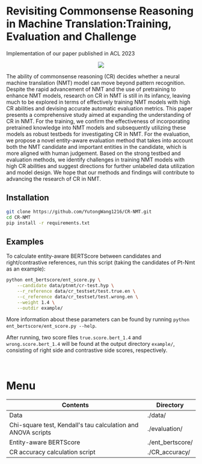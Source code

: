 # Revisiting Commonsense Reasoning in Machine Translation:Training, Evaluation and Challenge

Implementation of our paper published in ACL 2023


<div align="center">
    <img src="IMG_00001.png">
</div>


The ability of commonsense reasoning (CR)
decides whether a neural machine translation
(NMT) model can move beyond pattern recognition. Despite the rapid advancement of NMT
and the use of pretraining to enhance NMT
models, research on CR in NMT is still in its infancy, leaving much to be explored in terms of
effectively training NMT models with high CR
abilities and devising accurate automatic evaluation metrics. This paper presents a comprehensive study aimed at expanding the understanding of CR in NMT. For the training, we confirm
the effectiveness of incorporating pretrained
knowledge into NMT models and subsequently
utilizing these models as robust testbeds for
investigating CR in NMT. For the evaluation,
we propose a novel entity-aware evaluation
method that takes into account both the NMT
candidate and important entities in the candidate, which is more aligned with human judgement. Based on the strong testbed and evaluation methods, we identify challenges in training NMT models with high CR abilities and
suggest directions for further unlabeled data
utilization and model design. We hope that our
methods and findings will contribute to advancing the research of CR in NMT.


## Installation
```bash
git clone https://github.com/YutongWang1216/CR-NMT.git
cd CR-NMT
pip install -r requirements.txt
```


## Examples
To calculate entity-aware BERTScore between candidates and right/contrastive references, run this script 
(taking the candidates of Pt-Nmt as an example):
```bash
python ent_bertscore/ent_score.py \
    --candidate data/ptnmt/cr-test.hyp \
    --r_reference data/cr_testset/test.true.en \
    --c_reference data/cr_testset/test.wrong.en \
    --weight 1.4 \
    --outdir example/
```
More information about these parameters can be found by running `python ent_bertscore/ent_score.py --help`.

After running, two score files `true.score.bert_1.4` and `wrong.score.bert_1.4` will be found 
at the output directory `example/`, consisting of right side and contrastive side scores, respectively.

## 
```bash

```

# Menu

|  Contents   | Directory  |
|  ----  | ----  |
| Data  | ./data/ |
| Chi-square test, Kendall's tau calculation and ANOVA scripts  | ./evaluation/ |
| Entity-aware BERTScore  | ./ent_bertscore/ |
| CR accuracy calculation script  | ./CR_accuracy/ |
